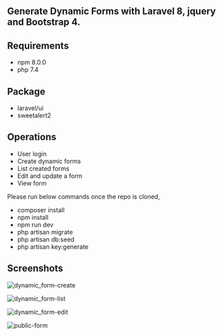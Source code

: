 
## Generate Dynamic Forms with Laravel 8, jquery and Bootstrap 4.

## Requirements

- npm 8.0.0
- php 7.4

## Package

- laravel/ui
- sweetalert2

## Operations

- User login
- Create dynamic forms
- List created forms
- Edit and update a form
- View form

Please run below commands once the repo is cloned,

- composer install
- npm install
- npm run dev
- php artisan migrate
- php artisan db:seed
- php artisan key:generate

## Screenshots

![dynamic_form-create](https://user-images.githubusercontent.com/28587897/138998602-e8da25c4-9349-4baf-b84a-28971ec83132.png)

![dynamic_form-list](https://user-images.githubusercontent.com/28587897/138998730-ebf2f0de-4e13-424e-9e34-fb6b4b14f9a4.png)

![dynamic_form-edit](https://user-images.githubusercontent.com/28587897/138998773-90dc2187-8c3a-48fb-9f35-5fe4d4ec0d46.png)

![public-form](https://user-images.githubusercontent.com/28587897/138998806-92ba79fe-8634-4c88-a6d2-f3baddb3fb48.png)

